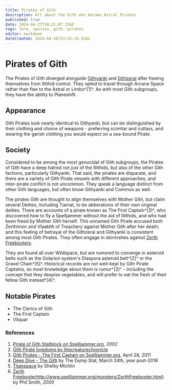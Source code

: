 ```yaml
---
title: Pirates of Gith
description: All about the Gith who became Astral Pirates
published: true
date: 2024-04-27T10:21:07.236Z
tags: lore, species, gith, pirates
editor: markdown
dateCreated: 2024-04-26T23:32:24.528Z
---
```


# Pirates of Gith
The Pirates of Gith diverged alongside [Githyanki](githyanki) and [Githzerai](githzerai) after freeing themselves from Illithid control. They opted to travel through Arcane Space rather than flee to the Astral or Limbo^[1]^. As with most Gith subgroups, they have the ability to Planeshift.

## Appearance
Gith Pirates look nearly identical to Githyanki, but can be distinguished by their clothing and choice of weapons - preferring scimitar and cutlass, and wearing the garish clothing you would expect on a sea-bound Pirate.

## Society
Considered to be among the most genocidal of Gith subgroups, the Pirates of Gith have a deep hatred not just of the Illithids, but also of the other Gith factions, particularly Githyanki. That said, the pirates are disparate, and there are a variety of Gith Pirate vessels with different approaches, and inter-pirate conflict is not uncommon. They speak a language distinct from other Gith languages, but often know Githyanki and Common as well.

The pirates Gith are thought to align themselves with Mother Gith, but claim several Deities, including Tiamat, to be abberations of their own original deities. There are accounts of a pirate known as The First Captain^[3]^, who discovered how to fly a Spelljammer without the aid of Illithids, and who had been freed by Mother Gith herself. This unnamed Gith Pirate accused both Zerthimon and Vlaakith of Treachery against Mother Gith after her death, and this feeling of betrayal of the Githzerai and Githyanki is consistent among most Gith Pirates. They often engage in skirmishes against [Zerth Freebooters](zerth-freebooters).

They are found all over Wildspace, but are rumored to converge in asteroid belts such as the Golarion system's Diaspora asteroid belt^[2]^ or the Gravel Chain^[5]^. Historical records are not well-kept by Gith Pirate Captains, so most knowledge about them is rumor^[3]^ - including the concept that they despise vegetables, and will prefer to eat the flesh of their fellow Gith instead^[4]^.

## Notable Pirates
- The Clerics of Gith
- The First Captain
- Vilquar

### References
1. [Pirate of Gith Statblock on Spelljammer.org](http://lost.spelljammer.org/ShatteredFractine/critters/monsters/pirateofgith.html), *2002*
2. [Gith Pirate loredump by thecreaturechronicle](https://www.tumblr.com/thecreaturechronicle/36496604364/gith-pirate)
3. [Gith Pirates - The First Captain on Spelljammer.org](http://www.spelljammer.org/essays/history/Gith_first_captain.html), April 28, 2011
4. [Deep Dive - The Gith](https://dumpstatadventures.com/blog/deep-dive-the-gith) by The Dump Stat, March 24th, year post-2018 
5. [Titanspace](http://www.pandius.com/titanspc.html) by Shelby Michlin
6. [Zerth Freebooter](/Lore/Species/Gith)http://www.spelljammer.org/monsters/ZerthFreebooter.html) by Phil Smith, *2000*
